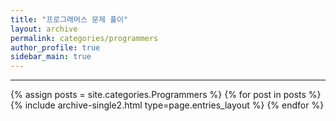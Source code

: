 ```yaml
---
title: "프로그래머스 문제 풀이"
layout: archive
permalink: categories/programmers
author_profile: true
sidebar_main: true
---
```


<!-- 공백이 포함되어 있는 카테고리 이름의 경우 site.categories.['a b c'] 이런식으로! -->

---

<!-- [![Readme Card](https://github-readme-stats.vercel.app/api/pin/?username=ansohxxn&repo=coding-test)](https://github.com/ansohxxn/coding-test) -->

{% assign posts = site.categories.Programmers %}
{% for post in posts %} {% include archive-single2.html type=page.entries_layout %} {% endfor %}
